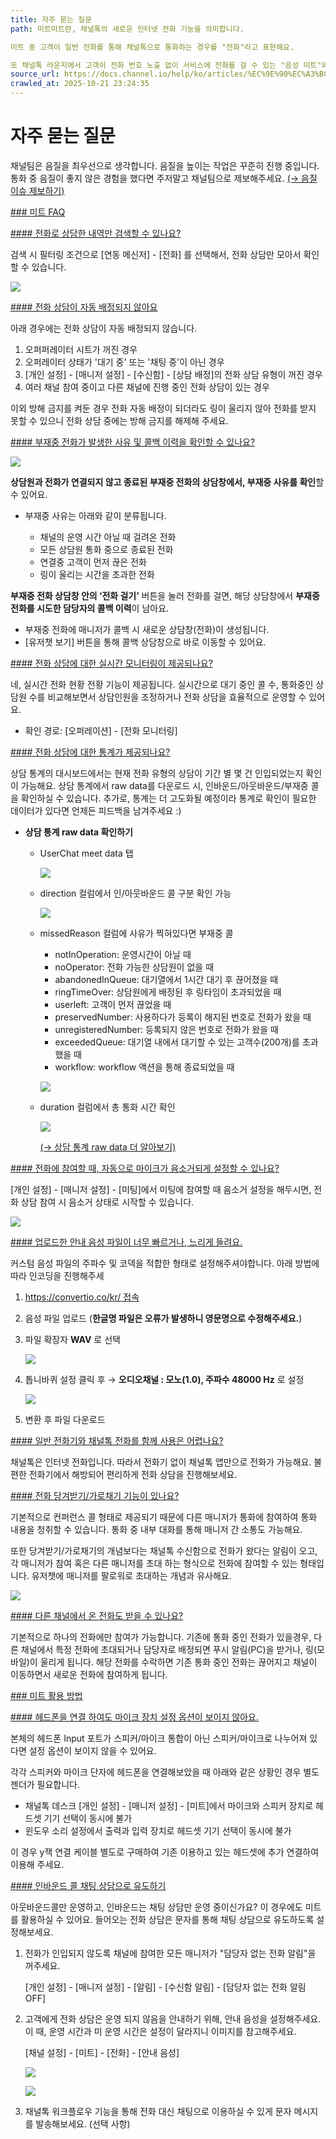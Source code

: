 ```yaml
---
title: 자주 묻는 질문
path: 미트미트란, 채널톡의 새로운 인터넷 전화 기능을 의미합니다. 

미트 중 고객이 일반 전화를 통해 채널톡으로 통화하는 경우를 "전화"라고 표현해요.

또 채널톡 라운지에서 고객이 전화 번호 노출 없이 서비스에 전화를 걸 수 있는 "음성 미트"와 "영상 미트"도 이용할 수 있어요.10개의 아티클 > 전화채널톡 전화 기능은 번거로운 통신 가입 절차 없이, 1분 만에 영업용 070 번호를 발급 받을 수 있어요. 또한 업무를 불편하게 만드는 전화기에서 해방하여 채널톡 앱만 설치되어 있다면 PC, 핸드폰으로 언제 어디서든 자유롭게 전화가 가능해요.7개의 아티클 > 자주 묻는 질문채널톡 전화 기능에 대해 자주 묻는 질문과 채널톡의 기존 기능과 결합하여 더 잘 사용할 수 있도록 사용법에 대해 준비해봤어요.
source_url: https://docs.channel.io/help/ko/articles/%EC%9E%90%EC%A3%BC-%EB%AC%BB%EB%8A%94-%EC%A7%88%EB%AC%B8-599632d3
crawled_at: 2025-10-21 23:24:35
---
```


# 자주 묻는 질문

채널팀은 음질을 최우선으로 생각합니다. 음질을 높이는 작업은 꾸준히 진행 중입니다. 통화 중 음질이 좋지 않은 경험을 했다면 주저말고 채널팀으로 제보해주세요. [(→ 음질 이슈 제보하기)](https://root.channel.io/support-bots/69007)

[### 미트 FAQ](#미트-faq)

[#### 전화로 상담한 내역만 검색할 수 있나요?](#전화로-상담한-내역만-검색할-수-있나요?)

검색 시 필터링 조건으로 [연동 메신저] - [전화] 를 선택해서, 전화 상담만 모아서 확인할 수 있습니다.

![](https://cf.channel.io/document/spaces/6/articles/72/revisions/211/usermedia/662b0f5457a2ec8bfbd0)

[#### 전화 상담이 자동 배정되지 않아요](#전화-상담이-자동-배정되지-않아요-)

아래 경우에는 전화 상담이 자동 배정되지 않습니다.

1. 오퍼퍼레이터 시트가 꺼진 경우
2. 오퍼레이터 상태가 '대기 중' 또는 '채팅 중'이 아닌 경우
3. [개인 설정] - [매니저 설정] - [수신함] - [상담 배정]의 전화 상담 유형이 꺼진 경우
4. 여러 채널 참여 중이고 다른 채널에 진행 중인 전화 상담이 있는 경우

이외 방해 금지를 켜둔 경우 전화 자동 배정이 되더라도 링이 울리지 않아 전화를 받지 못할 수 있으니 전화 상담 중에는 방해 금지를 해제해 주세요.

[#### 부재중 전화가 발생한 사유 및 콜백 이력을 확인할 수 있나요?](#부재중-전화가-발생한-사유-및-콜백-이력을-확인할-수-있나요?)

![](https://cf.channel.io/document/spaces/6/articles/72/revisions/211/usermedia/662b0f54b9f16338bda0)

**상담원과 전화가 연결되지 않고 종료된 부재중 전화의 상담창에서, 부재중 사유를 확인**할 수 있어요.

* 부재중 사유는 아래와 같이 분류됩니다.

  * 채널의 운영 시간 아닐 때 걸려온 전화
  * 모든 상담원 통화 중으로 종료된 전화
  * 연결중 고객이 먼저 끊은 전화
  * 링이 울리는 시간을 초과한 전화

**부재중 전화 상담창 안의 ‘전화 걸기’** 버튼을 눌러 전화를 걸면, 해당 상담창에서 **부재중 전화를 시도한 담당자의 콜백 이력**이 남아요.

* 부재중 전화에 매니저가 콜백 시 새로운 상담창(전화)이 생성됩니다.
* [유저챗 보기] 버튼을 통해 콜백 상담창으로 바로 이동할 수 있어요.

[#### 전화 상담에 대한 실시간 모니터링이 제공되나요?](#전화-상담에-대한-실시간-모니터링이-제공되나요?-)

네, 실시간 전화 현황 전황 기능이 제공됩니다. 실시간으로 대기 중인 콜 수, 통화중인 상담원 수를 비교해보면서 상담인원을 조정하거나 전화 상담을 효율적으로 운영할 수 있어요.

* 확인 경로: [오퍼레이션] - [전화 모니터링]

[#### 전화 상담에 대한 통계가 제공되나요?](#전화-상담에-대한-통계가-제공되나요?)

상담 통계의 대시보드에서는 현재 전화 유형의 상담이 기간 별 몇 건 인입되었는지 확인이 가능해요. 상담 통계에서 raw data를 다운로드 시, 인바운드/아웃바운드/부재중 콜을 확인하실 수 있습니다. 추가로, 통계는 더 고도화될 예정이라 통계로 확인이 필요한 데이터가 있다면 언제든 피드백을 남겨주세요 :)

* **상담 통계 raw data 확인하기**

  * UserChat meet data 탭

    ![](https://cf.channel.io/document/spaces/6/articles/72/revisions/211/usermedia/662b0f54ef4fb5711762)
  * direction 컬럼에서 인/아웃바운드 콜 구분 확인 가능

    ![](https://cf.channel.io/document/spaces/6/articles/72/revisions/211/usermedia/662b0f5539836d509d9c)
  * missedReason 컬럼에 사유가 찍혀있다면 부재중 콜

    * notInOperation: 운영시간이 아닐 때
    * noOperator: 전화 가능한 상담원이 없을 때
    * abandonedInQueue: 대기열에서 1시간 대기 후 끊어졌을 때
    * ringTimeOver: 상담원에게 배정된 후 링타임이 초과되었을 때
    * userleft: 고객이 먼저 끊었을 때
    * preservedNumber: 사용하다가 등록이 해지된 번호로 전화가 왔을 때
    * unregisteredNumber: 등록되지 않은 번호로 전화가 왔을 때
    * exceededQueue: 대기열 내에서 대기할 수 있는 고객수(200개)를 초과했을 때
    * workflow: workflow 액션을 통해 종료되었을 때

    ![](https://cf.channel.io/document/spaces/6/articles/72/revisions/211/usermedia/662b0f5591d424b90c28)
  * duration 컬럼에서 총 통화 시간 확인

    ![](https://cf.channel.io/document/spaces/6/articles/72/revisions/211/usermedia/662b0f561c50800abdd1)

    [(→ 상담 통계 raw data 더 알아보기)](https://docs.channel.io/help/ko/articles/f89932f1)

[#### 전화에 참여할 때, 자동으로 마이크가 음소거되게 설정할 수 있나요?](#전화에-참여할-때,-자동으로-마이크가-음소거되게-설정할-수-있나요?)

[개인 설정] - [매니저 설정] - [미팅]에서 미팅에 참여할 때 음소거 설정을 해두시면, 전화 상담 참여 시 음소거 상태로 시작할 수 있습니다.

![](https://cf.channel.io/document/spaces/6/articles/72/revisions/211/usermedia/662b0f565d2035a09764)

[#### 업로드한 안내 음성 파일이 너무 빠르거나, 느리게 들려요.](#업로드한-안내-음성-파일이-너무-빠르거나,-느리게-들려요.)

커스텀 음성 파일의 주파수 및 코덱을 적합한 형태로 설정해주셔야합니다. 아래 방법에 따라 인코딩을 진행해주세

1. [https://convertio.co/kr/ 접속](https://convertio.co/kr/)
2. 음성 파일 업로드 (**한글명 파일은 오류가 발생하니 영문명으로 수정해주세요.**)
3. 파일 확장자 **WAV** 로 선택

   ![](https://cf.channel.io/document/spaces/6/articles/72/revisions/211/usermedia/662b0f56953de29c4b9e)
4. 톱니바퀴 설정 클릭 후 → **오디오채널 : 모노(1.0), 주파수 48000 Hz** 로 설정

   ![](https://cf.channel.io/document/spaces/6/articles/72/revisions/211/usermedia/662b0f56c8ce455823dd)
5. 변환 후 파일 다운로드

[#### 일반 전화기와 채널톡 전화를 함께 사용은 어렵나요?](#일반-전화기와-채널톡-전화를-함께-사용은-어렵나요?)

채널톡은 인터넷 전화입니다. 따라서 전화기 없이 채널톡 앱만으로 전화가 가능해요. 불편한 전화기에서 해방되어 편리하게 전화 상담을 진행해보세요.

[#### 전화 당겨받기/가로채기 기능이 있나요?](#전화-당겨받기/가로채기-기능이-있나요?)

기본적으로 컨퍼런스 콜 형태로 제공되기 때문에 다른 매니저가 통화에 참여하여 통화 내용을 청취할 수 있습니다. 통화 중 내부 대화를 통해 매니저 간 소통도 가능해요.

또한 당겨받기/가로채기의 개념보다는 채널톡 수신함으로 전화가 왔다는 알림이 오고, 각 매니저가 참여 혹은 다른 매니저를 초대 하는 형식으로 전화에 참여할 수 있는 형태입니다. 유저챗에 매니저를 팔로워로 초대하는 개념과 유사해요.

![](https://cf.channel.io/document/spaces/6/articles/72/revisions/211/usermedia/662b0f574f89379ab41f)

[#### 다른 채널에서 온 전화도 받을 수 있나요?](#다른-채널에서-온-전화도-받을-수-있나요?)

기본적으로 하나의 전화에만 참여가 가능합니다. 기존에 통화 중인 전화가 있을경우, 다른 채널에서 특정 전화에 초대되거나 담당자로 배정되면 푸시 알림(PC)을 받거나, 링(모바일)이 울리게 됩니다. 해당 전화를 수락하면 기존 통화 중인 전화는 끊어지고 채널이 이동하면서 새로운 전화에 참여하게 됩니다.

[### 미트 활용 방법](#미트-활용-방법)

[#### 헤드폰을 연결 하여도 마이크 장치 설정 옵션이 보이지 않아요.](#헤드폰을--연결-하여도-마이크-장치-설정-옵션이-보이지-않아요.-)

본체의 헤드폰 Input 포트가 스피커/마이크 통합이 아닌 스피커/마이크로 나누어져 있다면 설정 옵션이 보이지 않을 수 있어요.

각각 스피커와 마이크 단자에 헤드폰을 연결해보았을 때 아래와 같은 상황인 경우 별도 젠더가 필요합니다.

* 채널톡 데스크 [개인 설정] - [매니저 설정] - [미트]에서 마이크와 스피커 장치로 헤드셋 기기 선택이 동시에 불가
* 윈도우 소리 설정에서 출력과 입력 장치로 헤드셋 기기 선택이 동시에 불가

이 경우 y잭 연결 케이블 별도로 구매하여 기존 이용하고 있는 헤드셋에 추가 연결하여 이용해 주세요.

[#### 인바운드 콜 채팅 상담으로 유도하기](#인바운드-콜-채팅-상담으로-유도하기)

아웃바운드콜만 운영하고, 인바운드는 채팅 상담만 운영 중이신가요? 이 경우에도 미트를 활용하실 수 있어요. 들어오는 전화 상담은 문자를 통해 채팅 상담으로 유도하도록 설정해보세요.

1. 전화가 인입되지 않도록 채널에 참여한 모든 매니저가 "담당자 없는 전화 알림"을 꺼주세요.

   [개인 설정] - [매니저 설정] - [알림] - [수신함 알림] - [담당자 없는 전화 알림 OFF]
2. 고객에게 전화 상담은 운영 되지 않음을 안내하기 위해, 안내 음성을 설정해주세요. 이 때, 운영 시간과 미 운영 시간은 설정이 달라지니 이미지를 참고해주세요.

   [채널 설정] - [미트] - [전화] - [안내 음성]

   ![](https://cf.channel.io/document/spaces/6/articles/72/revisions/211/usermedia/662b0f57dc8f140147c3)

   ![](https://cf.channel.io/document/spaces/6/articles/72/revisions/115873/usermedia/675a25fc37350090c36c)
3. 채널톡 워크플로우 기능을 통해 전화 대신 채팅으로 이용하실 수 있게 문자 메시지를 발송해보세요. (선택 사항)